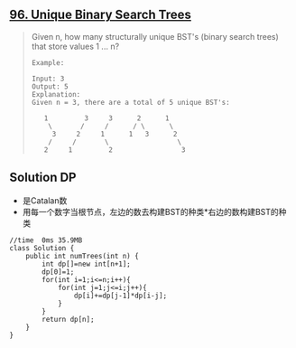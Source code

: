 ## [96. Unique Binary Search Trees](https://leetcode-cn.com/problems/unique-binary-search-trees/)

> Given n, how many structurally unique BST's (binary search trees) that store values 1 ... n?
>
> ```
> Example:
> 
> Input: 3
> Output: 5
> Explanation:
> Given n = 3, there are a total of 5 unique BST's:
> 
>    1         3     3      2      1
>     \       /     /      / \      \
>      3     2     1      1   3      2
>     /     /       \                 \
>    2     1         2                 3
> ```
>
> 

## Solution DP

* 是Catalan数
* 用每一个数字当根节点，左边的数去构建BST的种类*右边的数构建BST的种类

```
//time  0ms 35.9MB
class Solution {
    public int numTrees(int n) {
        int dp[]=new int[n+1];
        dp[0]=1;
        for(int i=1;i<=n;i++){
            for(int j=1;j<=i;j++){
                dp[i]+=dp[j-1]*dp[i-j];
            }
        }
        return dp[n];
    }
}
```

